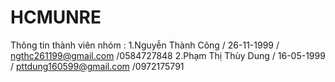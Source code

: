 # HCMUNRE
Thông tin thành viên nhóm :
1.Nguyễn Thành Công / 26-11-1999 / ngthc261199@gmail.com /0584727848
2.Phạm Thị Thùy Dung / 16-05-1999 / pttdung160599@gmail.com /0972175791
